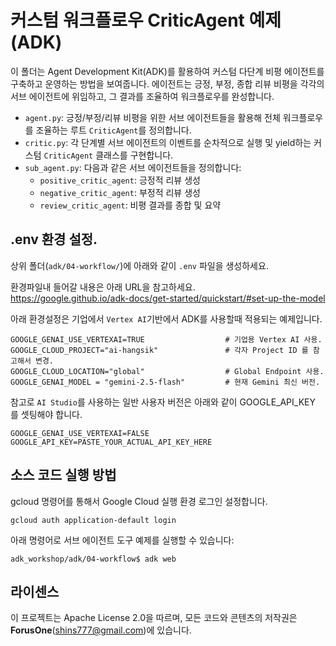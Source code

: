 # 커스텀 워크플로우 CriticAgent 예제 (ADK)

이 폴더는 Agent Development Kit(ADK)를 활용하여 커스텀 다단계 비평 에이전트를 구축하고 운영하는 방법을 보여줍니다. 에이전트는 긍정, 부정, 종합 리뷰 비평을 각각의 서브 에이전트에 위임하고, 그 결과를 조율하여 워크플로우를 완성합니다.

- `agent.py`: 긍정/부정/리뷰 비평을 위한 서브 에이전트들을 활용해 전체 워크플로우를 조율하는 루트 `CriticAgent`를 정의합니다.
- `critic.py`: 각 단계별 서브 에이전트의 이벤트를 순차적으로 실행 및 yield하는 커스텀 `CriticAgent` 클래스를 구현합니다.
- `sub_agent.py`: 다음과 같은 서브 에이전트들을 정의합니다:
    - `positive_critic_agent`: 긍정적 리뷰 생성
    - `negative_critic_agent`: 부정적 리뷰 생성
    - `review_critic_agent`: 비평 결과를 종합 및 요약

## .env 환경 설정.

상위 폴더(`adk/04-workflow/`)에 아래와 같이 `.env` 파일을 생성하세요. 

환경파일내 들어갈 내용은 아래 URL을 참고하세요.    
https://google.github.io/adk-docs/get-started/quickstart/#set-up-the-model 

아래 환경설정은 기업에서 `Vertex AI`기반에서 ADK를 사용할때 적용되는 예제입니다.    

```
GOOGLE_GENAI_USE_VERTEXAI=TRUE                  # 기업용 Vertex AI 사용.
GOOGLE_CLOUD_PROJECT="ai-hangsik"               # 각자 Project ID 를 참고해서 변경.
GOOGLE_CLOUD_LOCATION="global"                  # Global Endpoint 사용.
GOOGLE_GENAI_MODEL = "gemini-2.5-flash"         # 현재 Gemini 최신 버전.
```

참고로 `AI Studio`를 사용하는 일반 사용자 버전은 아래와 같이 GOOGLE_API_KEY 를 셋팅해야 합니다.  

```
GOOGLE_GENAI_USE_VERTEXAI=FALSE
GOOGLE_API_KEY=PASTE_YOUR_ACTUAL_API_KEY_HERE
```

## 소스 코드 실행 방법
gcloud 명령어를 통해서 Google Cloud 실행 환경 로그인 설정합니다.
```
gcloud auth application-default login
```

아래 명령어로 서브 에이전트 도구 예제를 실행할 수 있습니다:
```
adk_workshop/adk/04-workflow$ adk web
```

## 라이센스
이 프로젝트는 Apache License 2.0을 따르며, 모든 코드와 콘텐츠의 저작권은 **ForusOne**(shins777@gmail.com)에 있습니다.